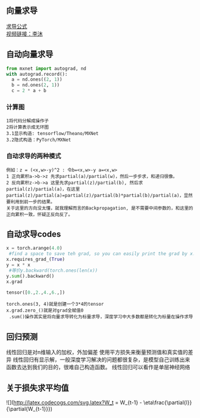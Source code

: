 ## 向量求导  
  [求导公式](https://blog.csdn.net/lipengcn/article/details/52815429)  
  [视频链接：李沐](https://www.bilibili.com/video/BV1eZ4y1w7PY?from=search&seid=4070688631110788090&spm_id_from=333.337.0.0)  
  
## 自动向量求导  
```python  
from mxnet import autograd, nd
with autograd.record():
  a = nd.ones((2, 1))
  b = nd.ones(2, 1))
  c = 2 * a + b
  ```  
  ### 计算图  
    1将代码分解成操作子  
    2将计算表示成无环图  
    3.1显示构造: tensorflow/Theano/MXNet  
    3.2隐式构造：PyTorch/MXNet
 ### 自动求导的两种模式 
    例如：z = (<x,w>-y)^2 : 令b=<x,w>-y a=<x,w>
    1 正向累积a->b->z 先求partial(a)/partial(w)，然后一步步求，和递归很像。
    2 反向累积z->b->a 这里先求partial(z)/partial(b), 然后求partial(z)/partial(a)，在这里partial(z)/partial(a)=partial(z)/partial(b)*partial(b)/partial(a)，显然要利用到前一步的结果。  
    关于这里的方向没太懂，就我理解而言的Backpropagation, 是不需要中间参数的，和这里的正向累积一致，怀疑正反向反了。
  ## 自动求导codes
  ```python
  x = torch.arange(4.0)
   #find a space to save teh grad, so you can easily print the grad by x.grad. Of course, it is equallent to x = torch.arange(4.0, requires_grad=True
  x.requires_grad_(True)
  y = x * x
   #等价y.backward(torch.ones(len(x))
  y.sum().backward() 
  x.grad
  ```
  ```python
 tensor([0.,2.,4.,6.,])
 ```
    torch.ones(3, 4)就是创建一个3*4的tensor   
    x.grad.zero_()就是对grad全赋值0  
     .sum()操作其实是将向量求导转化为标量求导，深度学习中大多数都是转化为标量在操作求导
     
   ## 回归预测
   线性回归是对n维输入的加权，外加偏差
    使用平方损失来衡量预测值和真实值的差异
    线性回归有显示解，一般深度学习解决的问题都很复杂，是模型自己训练出来函数去达到我们的目的，很难自己构造函数。
    线性回归可以看作是单层神经网络
    
   ## 关于损失求平均值  
   ![](http://latex.codecogs.com/svg.latex?W_t = W_{t-1} - \eta\frac{\partial{l}}{\partial{W_{t-1}}})  
    
